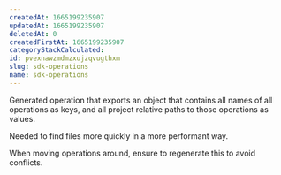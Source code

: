 ```yaml
---
createdAt: 1665199235907
updatedAt: 1665199235907
deletedAt: 0
createdFirstAt: 1665199235907
categoryStackCalculated: 
id: pvexnawzmdmzxujzqvugthxm
slug: sdk-operations
name: sdk-operations
---
```










































Generated operation that exports an object that contains all names of all operations as keys, and all project relative paths to those operations as values.

Needed to find files more quickly in a more performant way.

When moving operations around, ensure to regenerate this to avoid conflicts.
